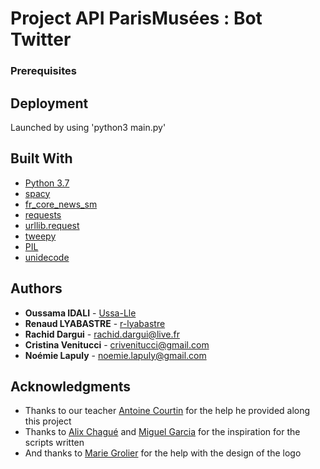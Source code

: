 # Project API ParisMusées : Bot Twitter

### Prerequisites

## Deployment

Launched by using 'python3 main.py'

## Built With

* [Python 3.7](https://www.python.org/downloads/release/python-370/) 
* [spacy](https://spacy.io) 
* [fr_core_news_sm](https://spacy.io/models/fr) 
* [requests](https://requests.readthedocs.io/en/master/) 
* [urllib.request ](https://docs.python.org/3/library/urllib.request.html#module-urllib.request)
* [tweepy](http://docs.tweepy.org/en/latest) 
* [PIL](https://he-arc.github.io/livre-python/pillow/index.html) 
* [unidecode](https://pypi.org/project/Unidecode/) 

## Authors

* **Oussama IDALI**  - [Ussa-Lle](https://github.com/Ussa-Lle)
* **Renaud LYABASTRE**  - [r-lyabastre](https://github.com/r-lyabastre/)
* **Rachid Dargui** - [rachid.dargui@live.fr](rachid.dargui@live.fr)
* **Cristina Venitucci** - [crivenitucci@gmail.com](crivenitucci@gmail.com)
* **Noémie Lapuly** - [noemie.lapuly@gmail.com](noemie.lapuly@gmail.com)

## Acknowledgments

* Thanks to our teacher [Antoine Courtin](https://antoinecourtin.github.io/markdown-cv/) for the help he provided along this project
* Thanks to [Alix Chagué](https://github.com/alix-tz) and [Miguel Garcia](https://miguelgarcia.dev/) for the inspiration for the scripts written
* And thanks to [Marie Grolier](https://www.behance.net/filipsen) for the help with the design of the logo


